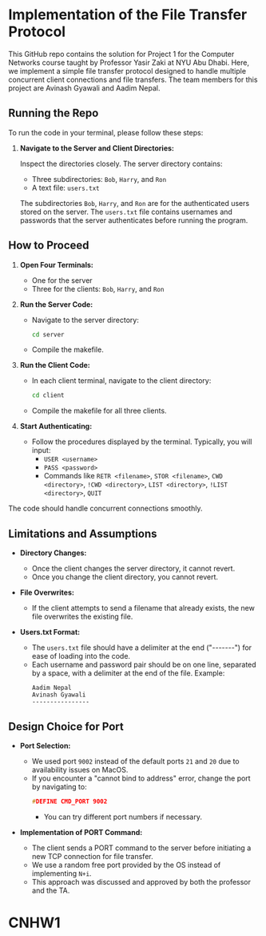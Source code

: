 # Implementation of the File Transfer Protocol

This GitHub repo contains the solution for Project 1 for the Computer Networks course taught by Professor Yasir Zaki at NYU Abu Dhabi. Here, we implement a simple file transfer protocol designed to handle multiple concurrent client connections and file transfers. The team members for this project are Avinash Gyawali and Aadim Nepal.

## Running the Repo

To run the code in your terminal, please follow these steps:


1. **Navigate to the Server and Client Directories:**
   
   Inspect the directories closely. The server directory contains:
   - Three subdirectories: `Bob`, `Harry`, and `Ron`
   - A text file: `users.txt`

   The subdirectories `Bob`, `Harry`, and `Ron` are for the authenticated users stored on the server. The `users.txt` file contains usernames and passwords that the server authenticates before running the program.

## How to Proceed

1. **Open Four Terminals:**
   - One for the server
   - Three for the clients: `Bob`, `Harry`, and `Ron`

2. **Run the Server Code:**
   - Navigate to the server directory:
     ```bash
     cd server
     ```
   - Compile the makefile.

3. **Run the Client Code:**
   - In each client terminal, navigate to the client directory:
     ```bash
     cd client
     ```
   - Compile the makefile for all three clients.

4. **Start Authenticating:**
   - Follow the procedures displayed by the terminal. Typically, you will input:
     - `USER <username>`
     - `PASS <password>`
     - Commands like `RETR <filename>`, `STOR <filename>`, `CWD <directory>`, `!CWD <directory>`, `LIST <directory>`, `!LIST <directory>`, `QUIT`

The code should handle concurrent connections smoothly.

## Limitations and Assumptions

- **Directory Changes:**
  - Once the client changes the server directory, it cannot revert.
  - Once you change the client directory, you cannot revert.

- **File Overwrites:**
  - If the client attempts to send a filename that already exists, the new file overwrites the existing file.

- **Users.txt Format:**
  - The `users.txt` file should have a delimiter at the end ("-------") for ease of loading into the code.
  - Each username and password pair should be on one line, separated by a space, with a delimiter at the end of the file. Example:
    ```
    Aadim Nepal
    Avinash Gyawali
    ----------------
    ```

## Design Choice for Port

- **Port Selection:**
  - We used port `9002` instead of the default ports `21` and `20` due to availability issues on MacOS.
  - If you encounter a "cannot bind to address" error, change the port by navigating to:
    ```c
    #DEFINE CMD_PORT 9002
    ```
    - You can try different port numbers if necessary.

- **Implementation of PORT Command:**
  - The client sends a PORT command to the server before initiating a new TCP connection for file transfer.
  - We use a random free port provided by the OS instead of implementing `N+i`.
  - This approach was discussed and approved by both the professor and the TA.

# CNHW1
